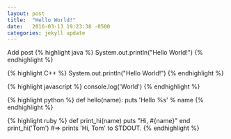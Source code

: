 ```yaml
---
layout: post
title:  "Hello World!"
date:   2016-03-13 19:23:38 -0500
categories: jekyll update
---
```

Add post
{% highlight java %}
System.out.println("Hello World!")
{% endhighlight %}

{% highlight C++ %}
System.out.println("Hello World!")
{% endhighlight %}

{% highlight javascript %}
console.log('World')
{% endhighlight %}

{% highlight python %}
def hello(name):
	puts 'Hello %s' % name
{% endhighlight  %}

{% highlight ruby %}
def print_hi(name)
  puts "Hi, #{name}"
end
print_hi('Tom')
#=> prints 'Hi, Tom' to STDOUT.
{% endhighlight %}
